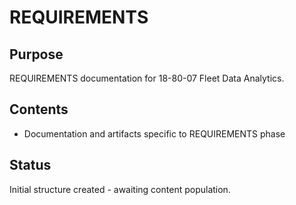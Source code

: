 # REQUIREMENTS

## Purpose
REQUIREMENTS documentation for 18-80-07 Fleet Data Analytics.

## Contents
- Documentation and artifacts specific to REQUIREMENTS phase

## Status
Initial structure created - awaiting content population.
